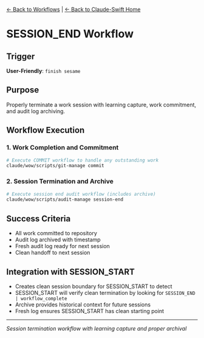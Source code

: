 [← Back to Workflows](../workflows/) | [← Back to Claude-Swift Home](../../../README.md)

# SESSION_END Workflow

## Trigger
**User-Friendly**: `finish sesame`

## Purpose
Properly terminate a work session with learning capture, work commitment, and audit log archiving.

## Workflow Execution

### 1. Work Completion and Commitment
```bash
# Execute COMMIT workflow to handle any outstanding work
claude/wow/scripts/git-manage commit
```

### 2. Session Termination and Archive
```bash
# Execute session end audit workflow (includes archive)
claude/wow/scripts/audit-manage session-end
```

## Success Criteria
- All work committed to repository
- Audit log archived with timestamp
- Fresh audit log ready for next session
- Clean handoff to next session

## Integration with SESSION_START
- Creates clean session boundary for SESSION_START to detect
- SESSION_START will verify clean termination by looking for `SESSION_END | workflow_complete`
- Archive provides historical context for future sessions
- Fresh log ensures SESSION_START has clean starting point

---

*Session termination workflow with learning capture and proper archival*